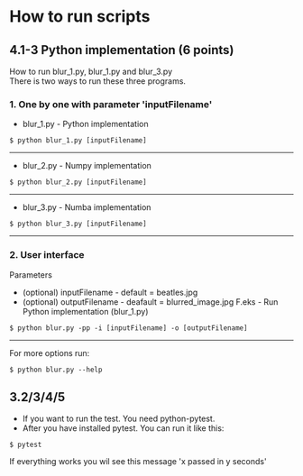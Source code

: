 # How to run scripts

## 4.1-3 Python implementation (6 points)
How to run blur_1.py, blur_1.py and blur_3.py\
There is two ways to run these three programs. 
### 1. One by one with parameter 'inputFilename'
* blur_1.py - Python implementation
```
$ python blur_1.py [inputFilename]
```
---
* blur_2.py - Numpy implementation
```
$ python blur_2.py [inputFilename]
```
---
* blur_3.py - Numba implementation
```
$ python blur_3.py [inputFilename]
```
---
### 2. User interface 
Parameters
* (optional) inputFilename - default = beatles.jpg 
* (optional) outputFilename - deafault = blurred_image.jpg 
F.eks - Run Python implementation (blur_1.py)
```
$ python blur.py -pp -i [inputFilename] -o [outputFilename]
```
---
For more options run:
```
$ python blur.py --help
```

## 3.2/3/4/5
* If you want to run the test. You need python-pytest.
* After you have installed pytest. You can run it like this:
```
$ pytest
```
If everything works you wil see this message 'x passed in y seconds'
